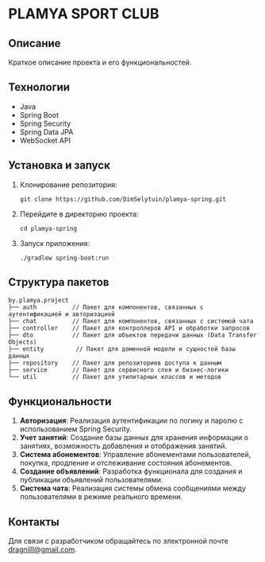 # PLAMYA SPORT CLUB

## Описание

Краткое описание проекта и его функциональностей.

## Технологии

- Java
- Spring Boot
- Spring Security
- Spring Data JPA
- WebSocket API

## Установка и запуск

1. Клонирование репозитория:
   ```
   git clone https://github.com/DimSelytuin/plamya-spring.git
   ```

2. Перейдите в директорию проекта:
   ```
   cd plamya-spring
   ```

3. Запуск приложения:
   ```
   ./gradlew spring-boot:run
   ```

## Структура пакетов

```
by.plamya.project
├── auth          // Пакет для компонентов, связанных с аутентификацией и авторизацией
├── chat          // Пакет для компонентов, связанных с системой чата
├── controller    // Пакет для контроллеров API и обработки запросов
├── dto           // Пакет для объектов передачи данных (Data Transfer Objects)
├── entity         // Пакет для доменной модели и сущностей базы данных
├── repository    // Пакет для репозиториев доступа к данным
├── service       // Пакет для сервисного слоя и бизнес-логики
└── util          // Пакет для утилитарных классов и методов
```

## Функциональности

1. **Авторизация**: Реализация аутентификации по логину и паролю с использованием Spring Security.
2. **Учет занятий**: Создание базы данных для хранения информации о занятиях, возможность добавления и отображения занятий.
3. **Система абонементов**: Управление абонементами пользователей, покупка, продление и отслеживание состояния абонементов.
4. **Создание объявлений**: Разработка функционала для создания и публикации объявлений пользователями.
5. **Система чата**: Реализация системы обмена сообщениями между пользователями в режиме реального времени.

## Контакты

Для связи с разработчиком обращайтесь по электронной почте dragnilll@gmail.com.
